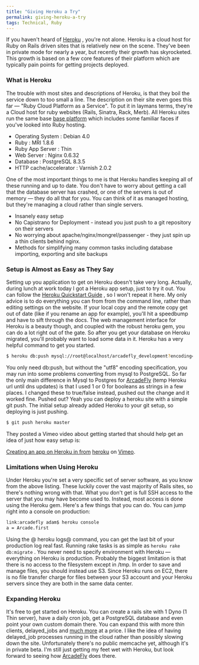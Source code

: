 ```yaml
---
title: "Giving Heroku a Try"
permalink: giving-heroku-a-try
tags: Technical, Ruby
---
```


If you haven't heard of [Heroku](http://heroku.com/) , you're not alone. Heroku is a cloud host for Ruby on Rails driven sites that is relatively new on the scene. They've been in private mode for nearly a year, but recently their growth has skyrocketed. This growth is based on a few core features of their platform which are typically pain points for getting projects deployed.

### What is Heroku

The trouble with most sites and descriptions of Heroku, is that they boil the service down to too small a line. The description on their site even goes this far — "Ruby Cloud Platform as a Service". To put it in laymans terms, they're a Cloud host for ruby websites (Rails, Sinatra, Rack, Merb). All Heroku sites run the same base [base platform](http://docs.heroku.com/technologies) which includes some familiar faces if you've looked into Ruby hosting.

-   Operating System : Debian 4.0
-   Ruby : MRI 1.8.6
-   Ruby App Server : Thin
-   Web Server : Nginx 0.6.32
-   Database : PostgreSQL 8.3.5
-   HTTP cache/accelerator : Varnish 2.0.2

One of the most important things to me is that Heroku handles keeping all of these running and up to date. You don't have to worry about getting a call that the database server has crashed, or one of the servers is out of memory — they do all that for you. You can think of it as managed hosting, but they're managing a cloud rather than single servers.

-   Insanely easy setup
-   No Capistrano for Deployment - instead you just push to a git repository on their servers
-   No worrying about apache/nginx/mongrel/passenger - they just spin up a thin clients behind nginx.
-   Methods for simplifying many common tasks including database importing, exporting and site backups

### Setup is Almost as Easy as They Say

Setting up you application to get on Heroku doesn't take very long. Actually, during lunch at work today I got a Heroku app setup, just to try it out. You can follow the [Heroku Quickstart Guide](http://docs.heroku.com/quickstart) , so I won't repeat it here. My only advice is to do everything you can from from the command line, rather than editing settings on the website. If your local copy and the remote copy get out of date (like if you rename an app for example), you'll hit a speedbump and have to sift through the docs. The web management interface for Heroku is a beauty though, and coupled with the robust heroku gem, you can do a lot right out of the gate. So after you get your database on Heroku migrated, you'll probably want to load some data in it. Heroku has a very helpful command to get you started.

```bash
$ heroku db:push mysql://root@localhost/arcadefly_development?encoding=utf8
```

You only need db:push, but without the "utf8" encoding specification, you may run into some problems converting from mysql to PostgreSQL. So far the only main difference in Mysql to Postgres for [ArcadeFly](http://www.arcadefly.com) (temp Heroku url until dns updates) is that I used 1 or 0 for booleans as strings in a few places. I changed these to true/false instead, pushed out the change and it worked fine. Pushed out? Yeah you can deploy a heroku site with a simple git push. The initial setup already added Heroku to your git setup, so deploying is just pushing.

```bash
$ git push heroku master
```

They posted a Vimeo video about getting started that should help get an idea of just how easy setup is:

[Creating an app on Heroku in from](http://vimeo.com/6916740) [heroku](http://vimeo.com/heroku) on [Vimeo](http://vimeo.com).

### Limitations when Using Heroku

Under Heroku you're set a very specific set of server software, as you know from the above listing. These luckily cover the vast majority of Rails sites, so there's nothing wrong with that. What you don't get is full SSH access to the server that you may have become used to. Instead, most access is done using the Heroku gem. Here's a few things that you can do. You can jump right into a console on production:

```bash
link:arcadefly adam$ heroku console
a = Arcade.first
```

Using the @ heroku logs@ command, you can get the last bit of your production log real fast. Running rake tasks is as simple as `heroku rake db:migrate` . You never need to specify environment with Heroku — everything on Heroku is production. Probably the biggest limitation is that there is no access to the filesystem except in /tmp. In order to save and manage files, you should instead use S3. Since Heroku runs on EC2, there is no file transfer charge for files between your S3 account and your Heroku servers since they are both in the same data center.

### Expanding Heroku

It's free to get started on Heroku. You can create a rails site with 1 Dyno (1 Thin server), have a daily cron job, get a PostgreSQL database and even point your own custom domain there. You can expand this with more thin clients, delayed\_jobs and [much more](http://addons.heroku.com/) at a price. I like the idea of having delayed\_job processes running in the cloud rather than possibly slowing down the site. Unfortunately there's no public memcache yet, although it's in private beta. I'm still just getting my feet wet with Heroku, but look forward to seeing how [ArcadeFly](http://www.arcadefly.com) does there.
